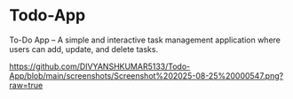 # Todo-App

To-Do App – A simple and interactive task management application where users can add, update, and delete tasks.

https://github.com/DIVYANSHKUMAR5133/Todo-App/blob/main/screenshots/Screenshot%202025-08-25%20000547.png?raw=true

